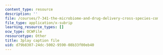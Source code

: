 ```yaml
---
content_type: resource
description: ''
file: /courses/7-341-the-microbiome-and-drug-delivery-cross-species-communication-in-health-and-disease-spring-2018/d79b830724dc5002959008b33f00eb40_blD8f7MOhFQ.vtt
file_type: application/x-subrip
learning_resource_types: []
ocw_type: OCWFile
resourcetype: Other
title: 3play caption file
uid: d79b8307-24dc-5002-9590-08b33f00eb40
---
```

